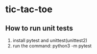 # tic-tac-toe

## How to run unit tests
1. install pytest and unittest(unittest2)
2. run the command: python3 -m pytest